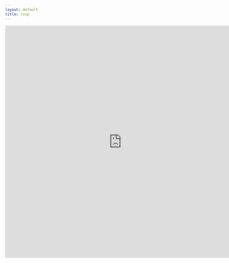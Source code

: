 ```yaml
---
layout: default
title: rsvp
---
```


<iframe src="https://docs.google.com/spreadsheet/embeddedform?formkey=dGkxWUtYM2J5aExCYTQzN1JGVjZNQVE6MQ" width="760" height="759" frameborder="0" marginheight="0" marginwidth="0">Loading...</iframe>
